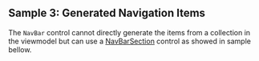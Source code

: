 ## Sample 3: Generated Navigation Items

The `NavBar` control cannot directly generate the items from a collection in the viewmodel but can use a [NavBarSection](~/controls/bootstrap5/NavBarSection) control as showed in sample bellow.
